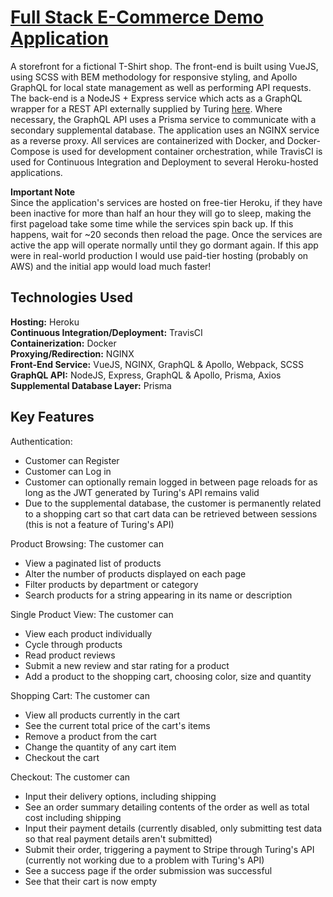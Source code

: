 # [Full Stack E-Commerce Demo Application](http://storefront.sjbroughton.com)

A storefront for a fictional T-Shirt shop. The front-end is built using VueJS, using SCSS with BEM methodology for responsive styling, and Apollo GraphQL for local state management as well as performing API requests. The back-end is a NodeJS + Express service which acts as a GraphQL wrapper for a REST API externally supplied by Turing [here](https://backendapi.turing.com/docs/#/). Where necessary, the GraphQL API uses a Prisma service to communicate with a secondary supplemental database. The application uses an NGINX service as a reverse proxy. All services are containerized with Docker, and Docker-Compose is used for development container orchestration, while TravisCI is used for Continuous Integration and Deployment to several Heroku-hosted applications.

**Important Note**  
Since the application's services are hosted on free-tier Heroku, if they have been inactive for more than half an hour they will go to sleep, making the first pageload take some time while the services spin back up. If this happens, wait for ~20 seconds then reload the page. Once the services are active the app will operate normally until they go dormant again. If this app were in real-world production I would use paid-tier hosting (probably on AWS) and the initial app would load much faster!

## Technologies Used

**Hosting:** Heroku  
**Continuous Integration/Deployment:** TravisCI  
**Containerization:** Docker  
**Proxying/Redirection:** NGINX  
**Front-End Service:** VueJS, NGINX, GraphQL & Apollo, Webpack, SCSS  
**GraphQL API:** NodeJS, Express, GraphQL & Apollo, Prisma, Axios  
**Supplemental Database Layer:** Prisma

## Key Features

Authentication:

- Customer can Register
- Customer can Log in
- Customer can optionally remain logged in between page reloads for as long as the JWT generated by Turing's API remains valid
- Due to the supplemental database, the customer is permanently related to a shopping cart so that cart data can be retrieved between sessions (this is not a feature of Turing's API)

Product Browsing: The customer can

- View a paginated list of products
- Alter the number of products displayed on each page
- Filter products by department or category
- Search products for a string appearing in its name or description

Single Product View: The customer can

- View each product individually
- Cycle through products
- Read product reviews
- Submit a new review and star rating for a product
- Add a product to the shopping cart, choosing color, size and quantity

Shopping Cart: The customer can

- View all products currently in the cart
- See the current total price of the cart's items
- Remove a product from the cart
- Change the quantity of any cart item
- Checkout the cart

Checkout: The customer can

- Input their delivery options, including shipping
- See an order summary detailing contents of the order as well as total cost including shipping
- Input their payment details (currently disabled, only submitting test data so that real payment details aren't submitted)
- Submit their order, triggering a payment to Stripe through Turing's API (currently not working due to a problem with Turing's API)
- See a success page if the order submission was successful
- See that their cart is now empty
